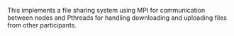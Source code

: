 This implements a file sharing system using MPI for communication between nodes and Pthreads for handling downloading and uploading files from other participants.
